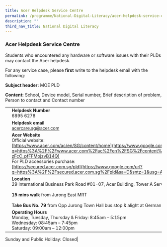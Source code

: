 ```yaml
---
title: Acer Helpdesk Service Centre
permalink: /programme/National-Digital-Literacy/acer-helpdesk-service-centre/
description: ""
third_nav_title: National Digital Literacy
---
```


### Acer Helpdesk Service Centre

Students who encountered any hardware or software issues with their PLDs may contact the Acer helpdesk.

For any service case, please **first** write to the helpdesk email with the following:

**Subject header:** MOE PLD

**Content:** School, Device model, Serial number, Brief description of problem, Person to contact and Contact number

|  |  |
|---|---|
| <img src="/images/helpdesk1.png" style="width:35%" align=left>     |  **Helpdesk Number** <br>6895 6278 |
| <img src="/images/helpdesk2.png" style="width:35%" align=left> |   **Helpdesk email**  <br>[acercare.sg@acer.com](mailto:acercare.sg@acer.com)|
| <img src="/images/helpdesk3.png" style="width:35%" align=left> |  **Acer Website** <Br>Official website: <br>[https://www.acer.com/ac/en/SG/content/home](https://www.google.com/url?q=https%3A%2F%2Fwww.acer.com%2Fac%2Fen%2FSG%2Fcontent%2Fhome&sa=D&sntz=1&usg=AFQjCNEUt8SdEq5-zFcC_pfFFMojzvB14Q)<br> For PLD accessories purchase: <br>[https://secured.acer.com.sg/pld](https://www.google.com/url?q=https%3A%2F%2Fsecured.acer.com.sg%2Fpld&sa=D&sntz=1&usg=AFQjCNFvFCcvB6XWTiskRVI-LTya2n6_pQ)|
|<img src="/images/helpdesk4.png" style="width:35%" align=left>  |  **Location** <br>29 International Business Park Road #01-07, Acer Building, Tower A Service Centre, 609923 <br><br>**15 mins walk** from Jurong East MRT<br><br>**Take Bus No. 79** from Opp Jurong Town Hall bus stop & alight at German Ctr bus stop|
| <img src="/images/helpdesk5.png" style="width:35%" align=left> | **Operating Hours** <Br>Monday, Tuesday, Thursday & Friday: 8:45am – 5:15pm<br> Wednesday: 08:45am – 7:45pm <Br>Saturday: 09:00am – 12:00pm

Sunday and Public Holiday: Closed|